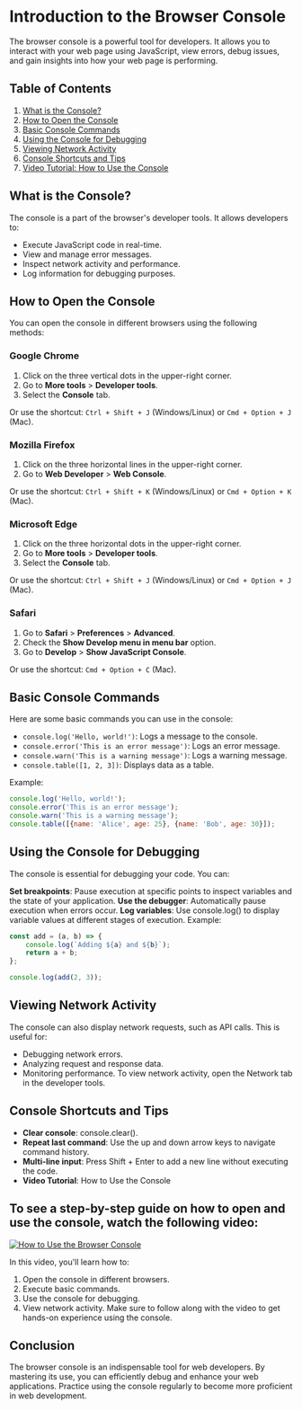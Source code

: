 # Introduction to the Browser Console

The browser console is a powerful tool for developers. It allows you to interact with your web page using JavaScript, view errors, debug issues, and gain insights into how your web page is performing.

## Table of Contents

1. [What is the Console?](#what-is-the-console)
2. [How to Open the Console](#how-to-open-the-console)
3. [Basic Console Commands](#basic-console-commands)
4. [Using the Console for Debugging](#using-the-console-for-debugging)
5. [Viewing Network Activity](#viewing-network-activity)
6. [Console Shortcuts and Tips](#console-shortcuts-and-tips)
7. [Video Tutorial: How to Use the Console](#video-tutorial-how-to-use-the-console)

## What is the Console?

The console is a part of the browser's developer tools. It allows developers to:

- Execute JavaScript code in real-time.
- View and manage error messages.
- Inspect network activity and performance.
- Log information for debugging purposes.

## How to Open the Console

You can open the console in different browsers using the following methods:

### Google Chrome

1. Click on the three vertical dots in the upper-right corner.
2. Go to **More tools** > **Developer tools**.
3. Select the **Console** tab.

Or use the shortcut: `Ctrl + Shift + J` (Windows/Linux) or `Cmd + Option + J` (Mac).

### Mozilla Firefox

1. Click on the three horizontal lines in the upper-right corner.
2. Go to **Web Developer** > **Web Console**.

Or use the shortcut: `Ctrl + Shift + K` (Windows/Linux) or `Cmd + Option + K` (Mac).

### Microsoft Edge

1. Click on the three horizontal dots in the upper-right corner.
2. Go to **More tools** > **Developer tools**.
3. Select the **Console** tab.

Or use the shortcut: `Ctrl + Shift + J` (Windows/Linux) or `Cmd + Option + J` (Mac).

### Safari

1. Go to **Safari** > **Preferences** > **Advanced**.
2. Check the **Show Develop menu in menu bar** option.
3. Go to **Develop** > **Show JavaScript Console**.

Or use the shortcut: `Cmd + Option + C` (Mac).

## Basic Console Commands

Here are some basic commands you can use in the console:

- `console.log('Hello, world!')`: Logs a message to the console.
- `console.error('This is an error message')`: Logs an error message.
- `console.warn('This is a warning message')`: Logs a warning message.
- `console.table([1, 2, 3])`: Displays data as a table.

Example:

```javascript
console.log('Hello, world!');
console.error('This is an error message');
console.warn('This is a warning message');
console.table([{name: 'Alice', age: 25}, {name: 'Bob', age: 30}]);
```
## Using the Console for Debugging
The console is essential for debugging your code. You can:

**Set breakpoints**: Pause execution at specific points to inspect variables and the state of your application.
**Use the debugger**: Automatically pause execution when errors occur.
**Log variables**: Use console.log() to display variable values at different stages of execution.
Example:

```javascript
const add = (a, b) => {
    console.log(`Adding ${a} and ${b}`);
    return a + b;
};

console.log(add(2, 3));
```
## Viewing Network Activity
The console can also display network requests, such as API calls. This is useful for:

- Debugging network errors.
- Analyzing request and response data.
- Monitoring performance.
To view network activity, open the Network tab in the developer tools.

## Console Shortcuts and Tips
- **Clear console**: console.clear().
- **Repeat last command**: Use the up and down arrow keys to navigate command history.
- **Multi-line input**: Press Shift + Enter to add a new line without executing the code.
- **Video Tutorial**: How to Use the Console
## To see a step-by-step guide on how to open and use the console, watch the following video:

<a rel="noreferrer" target="_new" href="https://www.youtube.com/shorts/XVLQUfMYdT0"><img alt="How to Use the Browser Console" src="https://img.youtube.com/vi/XVLQUfMYdT0/0.jpg"></a>

In this video, you'll learn how to:

1. Open the console in different browsers.
2. Execute basic commands.
3. Use the console for debugging.
4. View network activity.
Make sure to follow along with the video to get hands-on experience using the console.

## Conclusion
The browser console is an indispensable tool for web developers. By mastering its use, you can efficiently debug and enhance your web applications. Practice using the console regularly to become more proficient in web development.